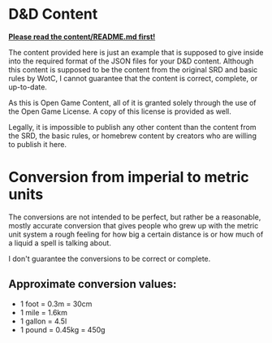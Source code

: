 # D&D Content

**[Please read the content/README.md first!](../content/README.md)**

The content provided here is just an example that is supposed to give inside into the required format of the JSON files for your D&D content. Although this content is supposed to be the content from the original SRD and basic rules by WotC, I cannot guarantee that the content is correct, complete, or up-to-date.

As this is Open Game Content, all of it is granted solely through the use of the Open Game License. A copy of this license is provided as well.

Legally, it is impossible to publish any other content than the content from the SRD, the basic rules, or homebrew content by creators who are willing to publish it here.

# Conversion from imperial to metric units

The conversions are not intended to be perfect, but rather be a reasonable, mostly accurate conversion that gives people who grew up with the metric unit system a rough feeling for how big a certain distance is or how much of a liquid a spell is talking about.

I don't guarantee the conversions to be correct or complete.

## Approximate conversion values:

- 1 foot = 0.3m = 30cm
- 1 mile = 1.6km
- 1 gallon = 4.5l
- 1 pound = 0.45kg = 450g